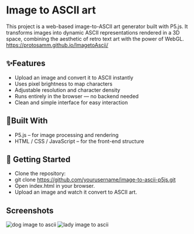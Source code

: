 
# Image to ASCII art

This project is a web-based image-to-ASCII art generator built with P5.js. It transforms images into dynamic ASCII representations rendered in a 3D space, combining the aesthetic of retro text art with the power of WebGL.  
https://protosamm.github.io/ImagetoAscii/


## ✨Features

- Upload an image and convert it to ASCII instantly
- Uses pixel brightness to map characters
- Adjustable resolution and character density
- Runs entirely in the browser — no backend needed
- Clean and simple interface for easy interaction
## 🧰Built With
- P5.js – for image processing and rendering
- HTML / CSS / JavaScript – for the front-end structure
## 🚀 Getting Started
- Clone the repository:
- git clone https://github.com/yourusername/image-to-ascii-p5js.git  
- Open index.html in your browser.  
- Upload an image and watch it convert to ASCII art.


## Screenshots
![dog image to ascii](https://github.com/user-attachments/assets/023c20a2-89b0-4b07-a66d-c4bcfd344738)
![lady image to ascii](https://github.com/user-attachments/assets/e9680a2f-5caf-4dff-a5c6-8cfec9115419)

